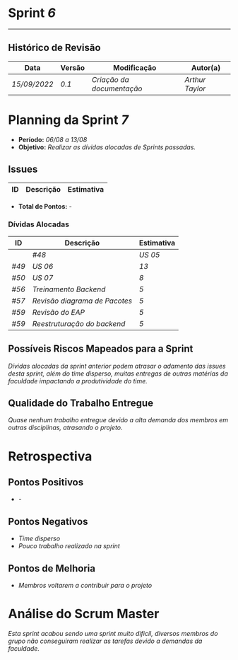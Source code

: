 <!---
O layout da documentação das sprints foi feito se baseando nos documentos produzidos
pela equipe do software Acácia, estando disponíveis em: 
<https://github.com/fga-eps-mds/2019.2-Acacia/tree/develop/docs/sprints>.
Tal layout é apenas um exemplo e pode vir a ser alterado a qualquer momento!
-->
# Sprint _6_
---
## Histórico de Revisão
| Data | Versão | Modificação | Autor(a) |
| --- | --- | --- | --- |
| _15/09/2022_ | _0.1_ | _Criação da documentação_ | _Arthur Taylor_ |

# Planning da Sprint _7_

- **Período:** _06/08 a 13/08_
- **Objetivo:** _Realizar as dívidas alocadas de Sprints passadas._

## Issues

| **ID** | **Descrição** | **Estimativa** |
| --- | --- | --- | 


- **Total de Pontos:** _-_

### Dívidas Alocadas
| **ID** | **Descrição** | **Estimativa** |
| --- | --------- | --------- | 
|| _#48_ | _US 05_ | _8_ |
| _#49_ | _US 06_ | _13_ |
| _#50_ | _US 07_ | _8_ |
| _#56_ | _Treinamento Backend_ | _5_ |
| _#57_ | _Revisão diagrama de Pacotes_ | _5_ |
| _#59_ | _Revisão do EAP_ | _5_ |
| _#59_ | _Reestruturação do backend_ | _5_ |

## Possíveis Riscos Mapeados para a Sprint

_Dívidas alocadas da sprint anterior podem atrasar o adamento das issues desta sprint, além do time disperso, muitas entregas de outras matérias da faculdade impactando a produtividade do time._

## Qualidade do Trabalho Entregue
_Quase nenhum trabalho entregue devido a alta demanda dos membros em outras disciplinas, atrasando o projeto._

# Retrospectiva

## Pontos Positivos
- _-_

## Pontos Negativos
- _Time disperso_
- _Pouco trabalho realizado na sprint_

## Pontos de Melhoria
- _Membros voltarem a contribuir para o projeto_

# Análise do Scrum Master
_Esta sprint acabou sendo uma sprint muito dificil, diversos membros do grupo não conseguiram realizar as tarefas devido a demandas da faculdade._
